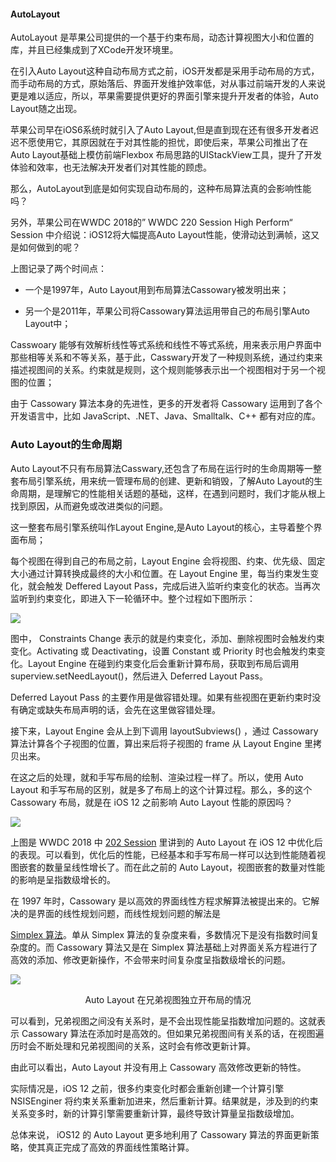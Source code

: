 #### AutoLayout 

AutoLayout 是苹果公司提供的一个基于约束布局，动态计算视图大小和位置的库，并且已经集成到了XCode开发环境里。

在引入Auto Layout这种自动布局方式之前，iOS开发都是采用手动布局的方式，而手动布局的方式，原始落后、界面开发维护效率低，对从事过前端开发的人来说更是难以适应，所以，苹果需要提供更好的界面引擎来提升开发者的体验，Auto Layout随之出现。


苹果公司早在iOS6系统时就引入了Auto Layout,但是直到现在还有很多开发者迟迟不愿使用它，其原因就在于对其性能的担忧，即使后来，苹果公司推出了在Auto Layout基础上模仿前端Flexbox 布局思路的UIStackView工具，提升了开发体验和效率，也无法解决开发者们对其性能的顾虑。


那么，AutoLayout到底是如何实现自动布局的，这种布局算法真的会影响性能吗？


另外，苹果公司在WWDC 2018的” WWDC 220 Session High Perform“ Session 中介绍说：iOS12将大幅提高Auto Layout性能，使滑动达到满帧，这又是如何做到的呢？

上图记录了两个时间点：

+ 一个是1997年，Auto Layout用到布局算法Cassowary被发明出来；

+ 另一个是2011年，苹果公司将Cassowary算法运用带自己的布局引擎Auto Layout中；

Casswoary 能够有效解析线性等式系统和线性不等式系统，用来表示用户界面中那些相等关系和不等关系，基于此，Casswary开发了一种规则系统，通过约束来描述视图间的关系。约束就是规则，这个规则能够表示出一个视图相对于另一个视图的位置；

由于 Cassowary 算法本身的先进性，更多的开发者将 Cassowary 运用到了各个开发语言中，比如 JavaScript、.NET、Java、Smalltalk、C++ 都有对应的库。 


### Auto Layout的生命周期

Auto Layout不只有布局算法Casswary,还包含了布局在运行时的生命周期等一整套布局引擎系统，用来统一管理布局的创建、更新和销毁，了解Auto Layout的生命周期，是理解它的性能相关话题的基础，这样，在遇到问题时，我们才能从根上找到原因，从而避免或改进类似的问题。

这一整套布局引擎系统叫作Layout Engine,是Auto Layout的核心，主导着整个界面布局；

每个视图在得到自己的布局之前，Layout Engine 会将视图、约束、优先级、固定大小通过计算转换成最终的大小和位置。在 Layout Engine 里，每当约束发生变化，就会触发 Deffered Layout Pass，完成后进入监听约束变化的状态。当再次监听到约束变化，即进入下一轮循环中。整个过程如下图所示：

![](https://static001.geekbang.org/resource/image/7c/1c/7ca0e14ef02231c9aba7cb49c7e9271c.png)

图中， Constraints Change 表示的就是约束变化，添加、删除视图时会触发约束变化。Activating 或 Deactivating，设置 Constant 或 Priority 时也会触发约束变化。Layout Engine 在碰到约束变化后会重新计算布局，获取到布局后调用 superview.setNeedLayout()，然后进入 Deferred Layout Pass。

Deferred Layout Pass 的主要作用是做容错处理。如果有些视图在更新约束时没有确定或缺失布局声明的话，会先在这里做容错处理。

接下来，Layout Engine 会从上到下调用 layoutSubviews() ，通过 Cassowary 算法计算各个子视图的位置，算出来后将子视图的 frame 从 Layout Engine 里拷贝出来。

在这之后的处理，就和手写布局的绘制、渲染过程一样了。所以，使用 Auto Layout 和手写布局的区别，就是多了布局上的这个计算过程。那么，多的这个 Cassowary 布局，就是在 iOS 12 之前影响 Auto Layout 性能的原因吗？

![](https://static001.geekbang.org/resource/image/ef/16/ef9b42666a226226b8f5fee6d9621b16.png)


上图是 WWDC 2018 中 [202 Session](https://developer.apple.com/videos/play/wwdc2018/202/) 里讲到的 Auto Layout 在 iOS 12 中优化后的表现。可以看到，优化后的性能，已经基本和手写布局一样可以达到性能随着视图嵌套的数量呈线性增长了。而在此之前的 Auto Layout，视图嵌套的数量对性能的影响是呈指数级增长的。

在 1997 年时，Cassowary 是以高效的界面线性方程求解算法被提出来的。它解决的是界面的线性规划问题，而线性规划问题的解法是 

[Simplex 算法](https://en.wikipedia.org/wiki/Simplex_algorithm)。单从 Simplex 算法的复杂度来看，多数情况下是没有指数时间复杂度的。而 Cassowary 算法又是在 Simplex 算法基础上对界面关系方程进行了高效的添加、修改更新操作，不会带来时间复杂度呈指数级增长的问题。

![](https://static001.geekbang.org/resource/image/b2/89/b2e91f2bdcb60d4a7fa4b6dbdaebca89.png)

<center><p>Auto Layout 在兄弟视图独立开布局的情况</p></center>

可以看到，兄弟视图之间没有关系时，是不会出现性能呈指数增加问题的。这就表示 Cassowary 算法在添加时是高效的。但如果兄弟视图间有关系的话，在视图遍历时会不断处理和兄弟视图间的关系，这时会有修改更新计算。

由此可以看出，Auto Layout 并没有用上 Cassowary 高效修改更新的特性。

实际情况是，iOS 12 之前，很多约束变化时都会重新创建一个计算引擎 NSISEnginer 将约束关系重新加进来，然后重新计算。结果就是，涉及到的约束关系变多时，新的计算引擎需要重新计算，最终导致计算量呈指数级增加。

总体来说， 
iOS12 的 Auto Layout 更多地利用了 Cassowary 算法的界面更新策略，使其真正完成了高效的界面线性策略计算。
